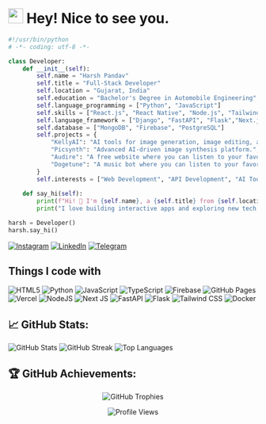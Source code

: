 
<h1><img src="https://emojis.slackmojis.com/emojis/images/1531849430/4246/blob-sunglasses.gif?1531849430" width="30"/> Hey! Nice to see you.</h1>



```python
#!/usr/bin/python
# -*- coding: utf-8 -*-

class Developer:
    def __init__(self):
        self.name = "Harsh Pandav"
        self.title = "Full-Stack Developer"
        self.location = "Gujarat, India"
        self.education = "Bachelor's Degree in Automobile Engineering"
        self.language_programming = ["Python", "JavaScript"]
        self.skills = ["React.js", "React Native", "Node.js", "Tailwind CSS", , "GitHub Actions"]
        self.language_framework = ["Django", "FastAPI", "Flask","Next.js", "Expo"]
        self.database = ["MongoDB", "Firebase", "PostgreSQL"]
        self.projects = {
            "KellyAI": "AI tools for image generation, image editing, and chat.",
            "Picsynth": "Advanced AI-driven image synthesis platform.",
            "Audire": "A free website where you can listen to your favorite music anytime, anywhere",
            "Dogetune": "A music bot where you can listen to your favorite music anytime, anywhere"
        }
        self.interests = ["Web Development", "API Development", "AI Tools", "Open Source"]
        
    def say_hi(self):
        print(f"Hi! 👋 I'm {self.name}, a {self.title} from {self.location}.")
        print("I love building interactive apps and exploring new tech!")

harsh = Developer()
harsh.say_hi()
```

<p align="flex">
  <a href="https://instagram.com/harsh.prajapti30" target="blank"><img align="center" src="https://img.shields.io/badge/-Instagram-E4405F?style=for-the-badge&logo=instagram&logoColor=white" alt="Instagram" /></a>
  <a href="https://www.linkedin.com/in/prajapati-harsh-aa2499305?utm_source=share&utm_campaign=share_via&utm_content=profile&utm_medium=android_app" target="blank"><img align="center" src="https://img.shields.io/badge/-LinkedIn-0A66C2?style=for-the-badge&logo=linkedin&logoColor=white" alt="LinkedIn" /></a>
  <a href="https://t.me/harsh-terabits" target="blank"><img align="center" src="https://img.shields.io/badge/-Telegram-2CA5E0?style=for-the-badge&logo=telegram&logoColor=white" alt="Telegram" /></a>
</p>

## Things I code with

<p align="flex">
  <img src="https://img.shields.io/badge/HTML5-%23E34F26.svg?style=for-the-badge&logo=html5&logoColor=white" alt="HTML5" />
  <img src="https://img.shields.io/badge/python-3670A0?style=for-the-badge&logo=python&logoColor=ffdd54" alt="Python" />
  <img src="https://img.shields.io/badge/javascript-%23323330.svg?style=for-the-badge&logo=javascript&logoColor=%23F7DF1E" alt="JavaScript" />
  <img src="https://img.shields.io/badge/typescript-%23007ACC.svg?style=for-the-badge&logo=typescript&logoColor=white" alt="TypeScript" />
  <img src="https://img.shields.io/badge/firebase-%23039BE5.svg?style=for-the-badge&logo=firebase" alt="Firebase" />
  <img src="https://img.shields.io/badge/github%20pages-121013?style=for-the-badge&logo=github&logoColor=white" alt="GitHub Pages" />
  <img src="https://img.shields.io/badge/vercel-%23000000.svg?style=for-the-badge&logo=vercel&logoColor=white" alt="Vercel" />
  <img src="https://img.shields.io/badge/node.js-6DA55F?style=for-the-badge&logo=node.js&logoColor=white" alt="NodeJS" />
  <img src="https://img.shields.io/badge/Next-black?style=for-the-badge&logo=next.js&logoColor=white" alt="Next JS" />
  <img src="https://img.shields.io/badge/FastAPI-005571?style=for-the-badge&logo=fastapi" alt="FastAPI" />
  <img src="https://img.shields.io/badge/flask-%23000.svg?style=for-the-badge&logo=flask&logoColor=white" alt="Flask" />
  <img src="https://img.shields.io/badge/tailwindcss-%2338B2AC.svg?style=for-the-badge&logo=tailwind-css&logoColor=white" alt="Tailwind CSS" />
  <img src="https://img.shields.io/badge/docker-%230db7ed.svg?style=for-the-badge&logo=docker&logoColor=white" alt="Docker" />
</p>

## 📈 GitHub Stats:
<div>
  <img src="https://github-readme-stats.vercel.app/api?username=harsh-terabits&theme=blueberry&hide_border=false&include_all_commits=true&count_private=true" alt="GitHub Stats" />
  <img src="https://github-readme-streak-stats.herokuapp.com/?user=harsh-terabits&theme=blueberry&hide_border=false" alt="GitHub Streak" />
  <img src="https://github-readme-stats.vercel.app/api/top-langs/?username=harsh-terabits&theme=blueberry&hide_border=false&include_all_commits=true&count_private=true&layout=compact" alt="Top Languages" />
</div>


## 🏆 GitHub Achievements:
<div align="center">
  <img src="https://github-profile-trophy.vercel.app/?username=harsh-terabits&theme=discord&no-frame=false&no-bg=false&margin-w=4" alt="GitHub Trophies" />
</div>

<p align="center"> <img src="https://komarev.com/ghpvc/?username=harsh-terabits&label=Profile%20views&color=0e75b6&style=plastic" alt="Profile Views" /> </p>
